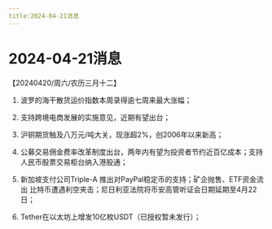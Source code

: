 ```yaml
---
title:2024-04-21消息
---
```

# 2024-04-21消息
【20240420/周六/农历三月十二】

1. 波罗的海干散货运价指数本周录得逾七周来最大涨幅；

2. 支持跨境电商发展的实施意见，近期有望出台；

3. 沪铜期货触及八万元/吨大关，现涨超2%，创2006年以来新高；

4. 公募交易佣金费率改革制度出台，两年内有望为投资者节约近百亿成本；支持人民币股票交易柜台纳入港股通；

5. 新加坡支付公司Triple-A 推出对PayPal稳定币的支持；矿企抛售、ETF资金流出 比特币遭遇利空夹击；尼日利亚法院将币安高管听证会日期延期至4月22日；

6. Tether在以太坊上增发10亿枚USDT（已授权暂未发行）；